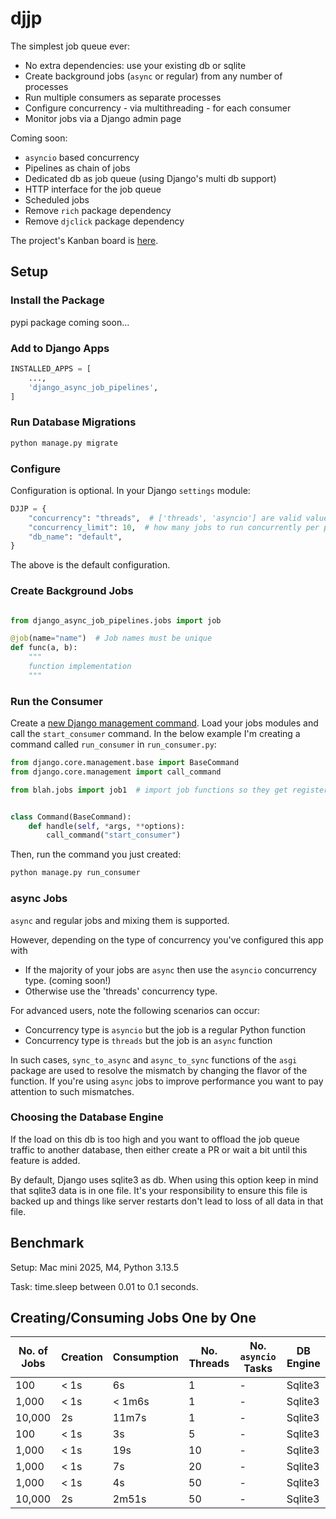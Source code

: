 # djjp

The simplest job queue ever:

- No extra dependencies: use your existing db or sqlite
- Create background jobs (`async` or regular) from any number of processes
- Run multiple consumers as separate processes
- Configure concurrency - via multithreading - for each consumer
- Monitor jobs via a Django admin page

Coming soon:

- `asyncio` based concurrency
- Pipelines as chain of jobs
- Dedicated db as job queue (using Django's multi db support)
- HTTP interface for the job queue
- Scheduled jobs
- Remove `rich` package dependency
- Remove `djclick` package dependency

The project's Kanban board is [here](https://github.com/orgs/sadeh-congnition/projects/2/views/1).

## Setup

### Install the Package

pypi package coming soon...

### Add to Django Apps

```Python
INSTALLED_APPS = [
    ...,
    'django_async_job_pipelines',
]
```

### Run Database Migrations

```bash
python manage.py migrate
```

### Configure

Configuration is optional. In your Django `settings` module:

```Python
DJJP = {
    "concurrency": "threads",  # ['threads', 'asyncio'] are valid values, `asyncio` not implemented yet
    "concurrency_limit": 10,  # how many jobs to run concurrently per process
    "db_name": "default",
}
```

The above is the default configuration.

### Create Background Jobs

```python

from django_async_job_pipelines.jobs import job

@job(name="name")  # Job names must be unique
def func(a, b):
    """
    function implementation
    """
```

### Run the Consumer

Create a [new Django management command](https://docs.djangoproject.com/en/5.2/howto/custom-management-commands/#module-django.core.management). Load your jobs modules and call the `start_consumer` command. In the below example I'm creating a command called `run_consumer` in `run_consumer.py`:

```python
from django.core.management.base import BaseCommand
from django.core.management import call_command

from blah.jobs import job1  # import job functions so they get registered


class Command(BaseCommand):
    def handle(self, *args, **options):
        call_command("start_consumer")
```

Then, run the command you just created:

```bash
python manage.py run_consumer
```

### async Jobs

`async` and regular jobs and mixing them is supported.

However, depending on the type of concurrency you've configured this app with

- If the majority of your jobs are `async` then use the `asyncio` concurrency type. (coming soon!)
- Otherwise use the 'threads' concurrency type.

For advanced users, note the following scenarios can occur:

- Concurrency type is `asyncio` but the job is a regular Python function
- Concurrency type is `threads` but the job is an `async` function

In such cases, `sync_to_async` and `async_to_sync` functions of the `asgi` package are used to resolve the mismatch by changing the flavor of the function. If you're using `async` jobs to improve performance you want to pay attention to such mismatches.

### Choosing the Database Engine

If the load on this db is too high and you want to offload the job queue traffic to another database, then either create a PR or wait a bit until this feature is added.

By default, Django uses sqlite3 as db. When using this option keep in mind that sqlite3 data is in one file. It's your responsibility to ensure this file is backed up and things like server restarts don't lead to loss of all data in that file.

## Benchmark

Setup: Mac mini 2025, M4, Python 3.13.5

Task: time.sleep between 0.01 to 0.1 seconds.

## Creating/Consuming Jobs One by One

| No. of Jobs | Creation | Consumption | No. Threads | No. `asyncio` Tasks | DB Engine |
| ----------- | -------- | ----------- | ----------- | ----------------- | ------ |
| 100 | < 1s | 6s | 1 | - | Sqlite3 |
| 1,000 | < 1s | < 1m6s | 1 | - | Sqlite3 |
| 10,000 | 2s | 11m7s | 1 | - | Sqlite3 |
| 100 | < 1s | 3s | 5 | - | Sqlite3 |
| 1,000 | < 1s | 19s | 10 | - | Sqlite3 |
| 1,000 | < 1s | 7s | 20 | - | Sqlite3 |
| 1,000 | < 1s | 4s | 50 | - | Sqlite3 |
| 10,000 | 2s | 2m51s | 50 | - | Sqlite3 |
